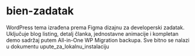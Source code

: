 # bien-zadatak
 WordPress tema izrađena prema Figma dizajnu za developerski zadatak. Uključuje blog listing, detalj članka, jednostavne animacije i kompletan demo sadržaj putem All-in-One WP Migration backupa.
 Sve bitno se nalazi u dokumentu upute_za_lokalnu_instalaciju
